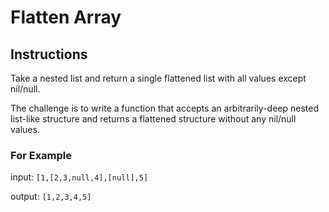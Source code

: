 # Flatten Array

## Instructions

Take a nested list and return a single flattened list with all values except nil/null.

The challenge is to write a function that accepts an arbitrarily-deep nested list-like structure and returns a flattened structure without any nil/null values.

### For Example

input: `[1,[2,3,null,4],[null],5]`

output: `[1,2,3,4,5]`
